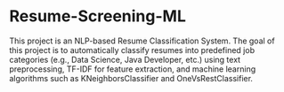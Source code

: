 # Resume-Screening-ML
This project is an NLP-based Resume Classification System. The goal of this project is to automatically classify resumes into predefined job categories (e.g., Data Science, Java Developer, etc.) using text preprocessing, TF-IDF for feature extraction, and machine learning algorithms such as KNeighborsClassifier and OneVsRestClassifier.
